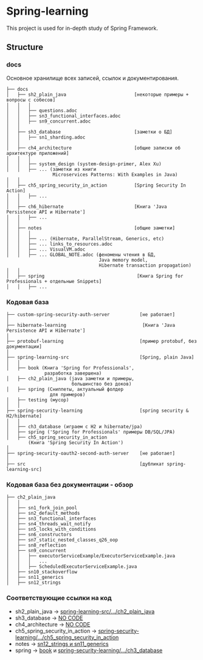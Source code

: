 # Spring-learning

This project is used for in-depth study of Spring Framework.

## Structure

### docs
Основное хранилище всех записей, ссылок и документирования.

```text
├── docs
│   ├── sh2_plain_java                         [некоторые примеры + вопросы с собесов]
│   │   │
│   │   ├── questions.adoc
│   │   ├── sn3_functional_interfaces.adoc
│   │   ├── sn9_concurrent.adoc
│   │
│   ├── sh3_database                           [заметки о БД]
│   │   ├── sn1_sharding.adoc
│   │
│   ├── ch4_architecture                       [общие записки об архитектуре приложений]
│   │   │
│   │   ├── system_design (system-design-primer, Alex Xu)
│   │   ├── ... (заметки из книги 
                 Microservices Patterns: With Examples in Java)
│   │
│   ├── ch5_spring_security_in_action          [Spring Security In Action]
│   │   ├── ...
│   │
│   ├── ch6_hibernate                          [Книга 'Java Persistence API и Hibernate']
│   │   ├── ...
│   │
│   ├── notes                                  [общие заметки]
│   │   │
│   │   ├── ... (Hibernate, ParallelStream, Generics, etc)
│   │   ├── ... links_to_resources.adoc
│   │   ├── ... VisualVM.adoc
│   │   ├── ... GLOBAL_NOTE.adoc (феномены чтения в БД, 
                                  Java memory model, 
                                  Hibernate transaction propagation)
│   │
│   ├── spring                                  [Книга Spring for Professionals + отдельные Snippets] 
│   │   ├── ...
```

### Кодовая база

```text
├── custom-spring-security-auth-server           [не работает]
│
├── hibernate-learning                            [Книга 'Java Persistence API и Hibernate']
│
├── protobuf-learning                            [пример protobuf, без документации]
│
├── spring-learning-src                          [Spring, plain Java]
│   │
│   ├── book (Книга 'Spring for Professionals', 
              разработка завершена)
│   ├── ch2_plain_java (java заметки и примеры, 
                        большинство без доков)
│   ├── spring (Сниппеты, актуальный фолдер 
                для примеров)
│   ├── testing (мусор)
│   │
├── spring-security-learning                     [spring security & H2/hibernate]
│   │
│   ├── ch3_database (играем с H2 и hibernate/jpa)
│   ├── spring ('Spring for Professionals' примеры DB/SQL/JPA)
│   ├── ch5_spring_security_in_action 
        (Книга 'Spring Security In Action')
│
├── spring-security-oauth2-second-auth-server    [не работает]
│
├── src                                          [дубликат spring-learning-src]
```

### Кодовая база без документации - обзор

```text
├── ch2_plain_java
│   │
│   ├── sn1_fork_join_pool
│   ├── sn2_default_methods
│   ├── sn3_functional_interfaces
│   ├── sn4_threads_wait_notify
│   ├── sn5_locks_with_conditions
│   ├── sn6_constructors
│   ├── sn7_static_nested_classes_q26_oop
│   ├── sn8_reflection
│   ├── sn9_concurrent
│   │   ├── executorServiceExample/ExecutorServiceExample.java
│   │   │   ...
│   │   ├── ScheduledExecutorServiceExample.java
│   ├── sn10_stackoverflow
│   ├── sn11_generics
│   ├── sn12_strings
```

### Соответствующие ссылки на код
* sh2_plain_java -> [spring-learning-src/.../ch2_plain_java](spring-learning-src/src/main/java/ch2_plain_java)
* sh3_database -> [NO CODE]()
* ch4_architecture -> [NO CODE]()
* ch5_spring_security_in_action -> [spring-security-learning/.../ch5_spring_security_in_action](spring-security-learning/src/main/java/ch5_spring_security_in_action)
* notes -> [sn12_strings и sn11_generics](spring-learning-src/src/main/java/ch2_plain_java)
* spring -> [book](spring-learning-src/src/main/java/book) и [spring-security-learning/.../ch3_database](spring-security-learning/src/main/java/ch3_database)